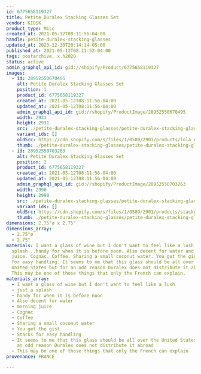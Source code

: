 ```yaml
---
id: 6775658119327
title: Petite Duralex Stacking Glasses Set
vendor: KIOSK
product_type: Misc
created_at: 2021-05-12T08:11:56-04:00
handle: petite-duralex-stacking-glasses
updated_at: 2023-12-30T20:14:14-05:00
published_at: 2021-05-12T08:11:52-04:00
tags: postarchive, x.h2020
status: active
admin_graphql_api_id: gid://shopify/Product/6775658119327
images:
  - id: 28952550670495
    alt: Petite Duralex Stacking Glasses Set
    position: 1
    product_id: 6775658119327
    created_at: 2021-05-12T08:11:56-04:00
    updated_at: 2021-05-12T08:11:56-04:00
    admin_graphql_api_id: gid://shopify/ProductImage/28952550670495
    width: 2931
    height: 2931
    src: ./petite-duralex-stacking-glasses/petite-duralex-stacking-glasses__0.jpg
    variant_ids: []
    oldSrc: https://cdn.shopify.com/s/files/1/0589/2901/products/lola_glasses.jpg?v=1620821516
    thumb: ./petite-duralex-stacking-glasses/petite-duralex-stacking-glasses__0-thumb.jpg
  - id: 28952550703263
    alt: Petite Duralex Stacking Glasses Set
    position: 2
    product_id: 6775658119327
    created_at: 2021-05-12T08:11:56-04:00
    updated_at: 2021-05-12T08:11:56-04:00
    admin_graphql_api_id: gid://shopify/ProductImage/28952550703263
    width: 2990
    height: 2990
    src: ./petite-duralex-stacking-glasses/petite-duralex-stacking-glasses__1.jpg
    variant_ids: []
    oldSrc: https://cdn.shopify.com/s/files/1/0589/2901/products/stackglasses.jpg?v=1620821516
    thumb: ./petite-duralex-stacking-glasses/petite-duralex-stacking-glasses__1-thumb.jpg
dimensions: 2.75"ø x 2.75"
dimensions_array:
  - 2.75"ø
  - 2.75"
materials: I want a glass of wine but I don't want to feel like a lush, just a
  splash...handy for when it is before noon. Also decent for water and morning
  juice. Cognac. Coffee. Sharing a small coconut water. You get the gist. Stacks
  for easy handling. It seems to me that this glass should be all over the
  United States but for an odd reason Duralex does not distribute it abroad.
  This may be one of those things that only the French can explain.
materials_array:
  - I want a glass of wine but I don't want to feel like a lush
  - just a splash
  - handy for when it is before noon
  - Also decent for water
  - morning juice
  - Cognac
  - Coffee
  - Sharing a small coconut water
  - You get the gist
  - Stacks for easy handling
  - It seems to me that this glass should be all over the United States but for
    an odd reason Duralex does not distribute it abroad
  - This may be one of those things that only the French can explain
provenance: FRANCE

---
```


